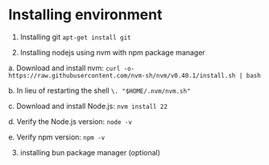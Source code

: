 # Installing environment

1. Installing git
`apt-get install git`

2.  Installing nodejs using nvm with npm package manager

a. Download and install nvm:
`curl -o- https://raw.githubusercontent.com/nvm-sh/nvm/v0.40.1/install.sh | bash`

b. In lieu of restarting the shell
`\. "$HOME/.nvm/nvm.sh"`

c. Download and install Node.js:
`nvm install 22`

d. Verify the Node.js version:
`node -v`

e. Verify npm version:
`npm -v` 

3. installing bun package manager (optional)